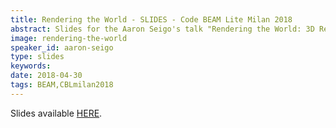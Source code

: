 ```yaml
---
title: Rendering the World - SLIDES - Code BEAM Lite Milan 2018
abstract: Slides for the Aaron Seigo's talk "Rendering the World: 3D Reconstruction at Global Scale On the BEAM" - Code BEAM Lite Milan 2018
image: rendering-the-world
speaker_id: aaron-seigo
type: slides
keywords: 
date: 2018-04-30
tags: BEAM,CBLmilan2018
---
```

Slides available <a href="/uploads/media/default/0001/01/b7627b5410ec98a483ad0ea7230552283257d113.pdf" target="_blank">HERE</a>.
